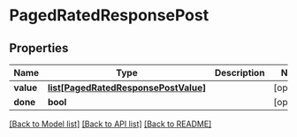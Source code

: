 # PagedRatedResponsePost

## Properties
Name | Type | Description | Notes
------------ | ------------- | ------------- | -------------
**value** | [**list[PagedRatedResponsePostValue]**](PagedRatedResponsePostValue.md) |  | [optional] 
**done** | **bool** |  | [optional] 

[[Back to Model list]](../README.md#documentation-for-models) [[Back to API list]](../README.md#documentation-for-api-endpoints) [[Back to README]](../README.md)



